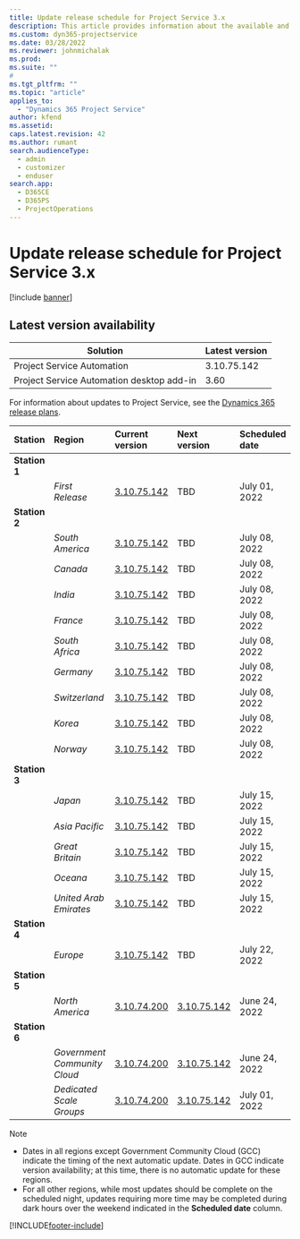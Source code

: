 ```yaml
---
title: Update release schedule for Project Service 3.x
description: This article provides information about the available and upcoming releases of Dynamics 365 Project Service Automation.
ms.custom: dyn365-projectservice
ms.date: 03/28/2022
ms.reviewer: johnmichalak
ms.prod:
ms.suite: ""
#
ms.tgt_pltfrm: ""
ms.topic: "article"
applies_to: 
  - "Dynamics 365 Project Service"
author: kfend
ms.assetid: 
caps.latest.revision: 42
ms.author: rumant
search.audienceType: 
  - admin
  - customizer
  - enduser
search.app: 
  - D365CE
  - D365PS
  - ProjectOperations
---
```


# Update release schedule for Project Service 3.x

[!include [banner](../includes/psa-now-project-operations.md)]

## Latest version availability

| Solution  | Latest version |
|-------|----|
| Project Service Automation    | 3.10.75.142 |
| Project Service Automation desktop add-in                | 3.60          |

For information about updates to Project Service, see the [Dynamics 365 release plans](/dynamics365/release-plans/). 

| Station  | Region | Current version | Next version |  Scheduled date
| :---   | :---   | :---   | :---   |:---   |         
|<strong>Station 1</strong> | |  |  | |
| | <i>First Release</i> | [3.10.75.142](whats-new-ur-44.md) | TBD | July 01, 2022
|<strong>Station 2</strong> | |  |  | |
| | <i>South America</i> | [3.10.75.142](whats-new-ur-44.md) | TBD | July 08, 2022
| | <i>Canada</i> | [3.10.75.142](whats-new-ur-44.md) | TBD | July 08, 2022
| | <i>India</i> | [3.10.75.142](whats-new-ur-44.md) | TBD | July 08, 2022
| | <i>France</i> | [3.10.75.142](whats-new-ur-44.md) | TBD | July 08, 2022
| | <i>South Africa</i> | [3.10.75.142](whats-new-ur-44.md) | TBD | July 08, 2022
| | <i>Germany</i> | [3.10.75.142](whats-new-ur-44.md) | TBD | July 08, 2022
| | <i>Switzerland</i> | [3.10.75.142](whats-new-ur-44.md) | TBD | July 08, 2022
| | <i>Korea</i> | [3.10.75.142](whats-new-ur-44.md) | TBD | July 08, 2022
| | <i>Norway</i> | [3.10.75.142](whats-new-ur-44.md) | TBD | July 08, 2022
|<strong>Station 3</strong> | |  |  | |
| | <i>Japan</i> | [3.10.75.142](whats-new-ur-44.md) | TBD | July 15, 2022
| | <i>Asia Pacific</i> | [3.10.75.142](whats-new-ur-44.md) | TBD | July 15, 2022
| | <i>Great Britain</i> | [3.10.75.142](whats-new-ur-44.md) | TBD | July 15, 2022
| | <i>Oceana</i> | [3.10.75.142](whats-new-ur-44.md) | TBD | July 15, 2022
| | <i>United Arab Emirates</i> | [3.10.75.142](whats-new-ur-44.md) | TBD | July 15, 2022
|<strong>Station 4</strong> | |  |  | |
| | <i>Europe</i> | [3.10.75.142](whats-new-ur-44.md) | TBD | July 22, 2022
|<strong>Station 5</strong> | |  |  | |
| | <i>North America</i> | [3.10.74.200](whats-new-ur43.md) | [3.10.75.142](whats-new-ur-44.md) | June 24, 2022
|<strong>Station 6</strong> | |  |  | |
| | <i>Government Community Cloud</i> | [3.10.74.200](whats-new-ur43.md) | [3.10.75.142](whats-new-ur-44.md) | June 24, 2022
| | <i>Dedicated Scale Groups</i> | [3.10.74.200](whats-new-ur43.md) | [3.10.75.142](whats-new-ur-44.md) | July 01, 2022




>[!Note]
> - Dates in all regions except Government Community Cloud (GCC) indicate the timing of the next automatic update. Dates in GCC indicate version availability; at this time, there is no automatic update for these regions.
> - For all other regions, while most updates should be complete on the scheduled night, updates requiring more time may be completed during dark hours over the weekend indicated in the **Scheduled date** column.


[!INCLUDE[footer-include](../includes/footer-banner.md)]
